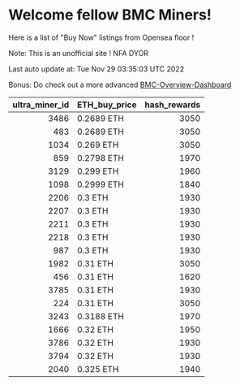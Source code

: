 # Welcome fellow BMC Miners!
Here is a list of "Buy Now" listings from Opensea floor !

Note: This is an unofficial site ! NFA DYOR

Last auto update at: Tue Nov 29 03:35:03 UTC 2022

Bonus: Do check out a more advanced [BMC-Overview-Dashboard](https://dune.com/defifunk/BMC-Overview-Dashboard)


|   ultra_miner_id | ETH_buy_price   |   hash_rewards |
|-----------------:|:----------------|---------------:|
|             3486 | 0.2689 ETH      |           3050 |
|              483 | 0.2689 ETH      |           3050 |
|             1034 | 0.269 ETH       |           3050 |
|              859 | 0.2798 ETH      |           1970 |
|             3129 | 0.299 ETH       |           1960 |
|             1098 | 0.2999 ETH      |           1840 |
|             2206 | 0.3 ETH         |           1930 |
|             2207 | 0.3 ETH         |           1930 |
|             2211 | 0.3 ETH         |           1930 |
|             2218 | 0.3 ETH         |           1930 |
|              987 | 0.3 ETH         |           1930 |
|             1982 | 0.31 ETH        |           3050 |
|              456 | 0.31 ETH        |           1620 |
|             3785 | 0.31 ETH        |           1930 |
|              224 | 0.31 ETH        |           3050 |
|             3243 | 0.3188 ETH      |           1970 |
|             1666 | 0.32 ETH        |           1950 |
|             3786 | 0.32 ETH        |           1930 |
|             3794 | 0.32 ETH        |           1930 |
|             2040 | 0.325 ETH       |           1940 |